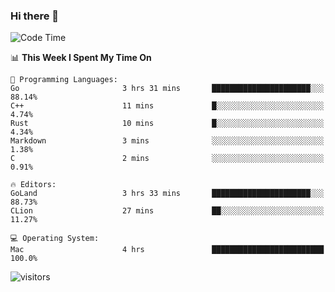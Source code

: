 ### Hi there 👋

<!--
**CrazyCollin/crazycollin** is a ✨ _special_ ✨ repository because its `README.md` (this file) appears on your GitHub profile.

Here are some ideas to get you started:

- 🔭 I’m currently working on ...
- 🌱 I’m currently learning ...
- 👯 I’m looking to collaborate on ...
- 🤔 I’m looking for help with ...
- 💬 Ask me about ...
- 📫 How to reach me: ...
- 😄 Pronouns: ...
- ⚡ Fun fact: ...
-->

<!--START_SECTION:waka-->
![Code Time](http://img.shields.io/badge/Code%20Time-188%20hrs%2051%20mins-blue)

📊 **This Week I Spent My Time On** 

```text
💬 Programming Languages: 
Go                       3 hrs 31 mins       ██████████████████████░░░   88.14% 
C++                      11 mins             █░░░░░░░░░░░░░░░░░░░░░░░░   4.74% 
Rust                     10 mins             █░░░░░░░░░░░░░░░░░░░░░░░░   4.34% 
Markdown                 3 mins              ░░░░░░░░░░░░░░░░░░░░░░░░░   1.38% 
C                        2 mins              ░░░░░░░░░░░░░░░░░░░░░░░░░   0.91%

🔥 Editors: 
GoLand                   3 hrs 33 mins       ██████████████████████░░░   88.73% 
CLion                    27 mins             ██░░░░░░░░░░░░░░░░░░░░░░░   11.27%

💻 Operating System: 
Mac                      4 hrs               █████████████████████████   100.0%

```


<!--END_SECTION:waka-->


![visitors](https://visitor-badge.glitch.me/badge?page_id=crazycollin.crazycollin&left_color=green&right_color=red)
